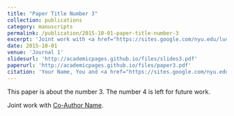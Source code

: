```yaml
---
title: "Paper Title Number 3"
collection: publications
category: manuscripts
permalink: /publication/2015-10-01-paper-title-number-3
excerpt: 'Joint work with <a href="https://sites.google.com/nyu.edu/lucavitale/">Co-Author Name</a>. This paper is about the number 3. The number 4 is left for future work.'
date: 2015-10-01
venue: 'Journal 1'
slidesurl: 'http://academicpages.github.io/files/slides3.pdf'
paperurl: 'http://academicpages.github.io/files/paper3.pdf'
citation: 'Your Name, You and <a href="https://sites.google.com/nyu.edu/lucavitale/">Co-Author Name</a>. (2015). &quot;Paper Title Number 3.&quot; <i>Journal 1</i>. 1(3).'
---
```


This paper is about the number 3. The number 4 is left for future work.

Joint work with [Co-Author Name](https://sites.google.com/nyu.edu/lucavitale/).